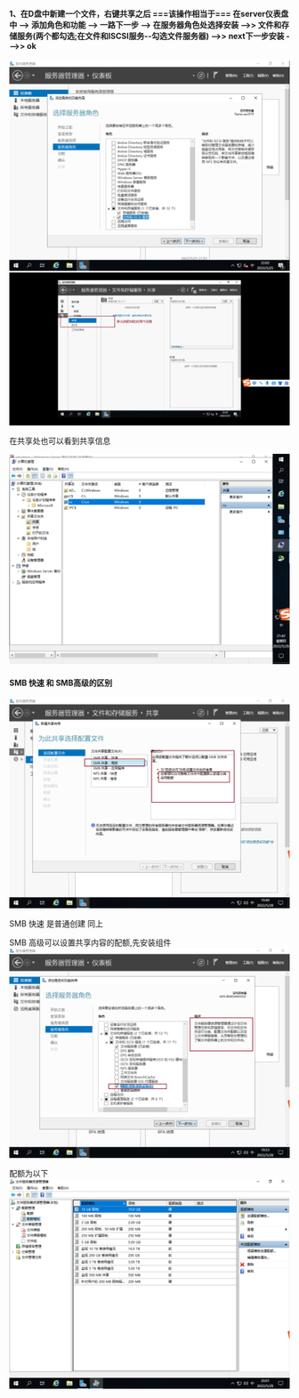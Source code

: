 #### 1、在D盘中新建一个文件，右键共享之后   ===该操作相当于=== 在server仪表盘中 --> 添加角色和功能 --> 一路下一步  --> 在服务器角色处选择安装 -->> 文件和存储服务(两个都勾选;在文件和ISCSI服务--勾选文件服务器) -->> next下一步安装 --->> ok 
![imag](https://github.com/fengxunzhe/index/blob/main/Win10/2.png)
![imag](https://github.com/fengxunzhe/index/blob/main/Win10/4.png)

在共享处也可以看到共享信息

![imag](https://github.com/fengxunzhe/index/blob/main/Win10/33.png)
#### SMB 快速 和  SMB高级的区别
![imag](https://github.com/fengxunzhe/index/blob/main/Win10/170.png)

 SMB 快速 是普通创建  同上
 
 SMB 高级可以设置共享内容的配额,先安装组件
![imag](https://github.com/fengxunzhe/index/blob/main/Win10/img_tmp/180.png)

配额为以下
![imag](https://github.com/fengxunzhe/index/blob/main/Win10/img_tmp/1.png)
